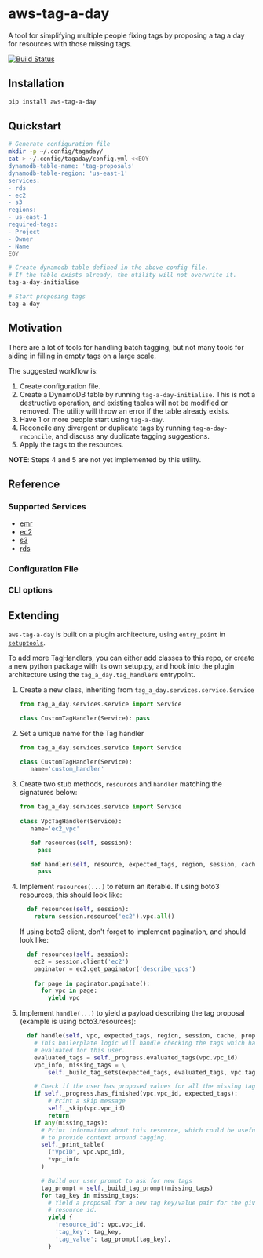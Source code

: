 # aws-tag-a-day
A tool for simplifying multiple people fixing tags by proposing a tag a day for resources with those missing tags.

[![Build Status](https://travis-ci.com/bliseng/aws-tag-a-day.svg?branch=master)](https://travis-ci.com/bliseng/aws-tag-a-day)

## Installation

```bash
pip install aws-tag-a-day
```

## Quickstart

```bash
# Generate configuration file
mkdir -p ~/.config/tagaday/
cat > ~/.config/tagaday/config.yml <<EOY
dynamodb-table-name: 'tag-proposals'
dynamodb-table-region: 'us-east-1'
services:
- rds
- ec2
- s3
regions:
- us-east-1
required-tags:
- Project
- Owner
- Name
EOY

# Create dynamodb table defined in the above config file.
# If the table exists already, the utility will not overwrite it.
tag-a-day-initialise

# Start proposing tags
tag-a-day

```

## Motivation
There are a lot of tools for handling batch tagging, but not many tools for aiding in filling in empty tags on a large scale.

The suggested workflow is:

1. Create configuration file.
2. Create a DynamoDB table by running `tag-a-day-initialise`. This is not a destructive operation, and existing tables will not be modified or removed. The utility will throw an error if the table already exists.
3. Have 1 or more people start using `tag-a-day`.
4. Reconcile any divergent or duplicate tags by running `tag-a-day-reconcile`, and discuss any duplicate tagging suggestions.
5. Apply the tags to the resources.

__NOTE__: Steps 4 and 5 are not yet implemented by this utility.

## Reference

### Supported Services

 - [emr](./tag_a_day/services/emr.py)
 - [ec2](./tag_a_day/services/ec2.py)
 - [s3](./tag_a_day/services/s3.py)
 - [rds](./tag_a_day/services/rds.py)

### Configuration File

### CLI options

## Extending
`aws-tag-a-day` is built on a plugin architecture, using `entry_point` in [`setuptools`](https://setuptools.readthedocs.io/en/latest/setuptools.html).

To add more TagHandlers, you can either add classes to this repo, or create a new python package with its
own setup.py, and hook into the plugin architecture using the `tag_a_day.tag_handlers` entrypoint.

1. Create a new class, inheriting from `tag_a_day.services.service.Service`
   ```python
   from tag_a_day.services.service import Service
   
   class CustomTagHandler(Service): pass
   ```

2. Set a unique name for the Tag handler
   ```python
   from tag_a_day.services.service import Service
   
   class CustomTagHandler(Service):
      name='custom_handler'
   ```

3. Create two stub methods, `resources` and `handler` matching the signatures below:
   ```python
   from tag_a_day.services.service import Service
    
   class VpcTagHandler(Service):
      name='ec2_vpc'
   
      def resources(self, session):
        pass
   
      def handler(self, resource, expected_tags, region, session, cache, proposals):
        pass
   ```

4. Implement `resources(...)` to return an iterable. If using boto3 resources,
this should look like:
   ```python
     def resources(self, session):
       return session.resource('ec2').vpc.all()
   ```
   If using boto3 client, don't forget to implement pagination, and should look like:
   ```python
     def resources(self, session):
       ec2 = session.client('ec2')
       paginator = ec2.get_paginator('describe_vpcs')
    
       for page in paginator.paginate():
         for vpc in page:
           yield vpc 
   ```
   
5. Implement `handle(...)` to yield a payload describing the tag proposal (example is using boto3.resources):
    ```python
      def handle(self, vpc, expected_tags, region, session, cache, proposals):
        # This boilerplate logic will handle checking the tags which have already been
        # evaluated for this user.
        evaluated_tags = self._progress.evaluated_tags(vpc.vpc_id)
        vpc_info, missing_tags = \
            self._build_tag_sets(expected_tags, evaluated_tags, vpc.tags)

        # Check if the user has proposed values for all the missing tags 
        if self._progress.has_finished(vpc.vpc_id, expected_tags):
            # Print a skip message
            self._skip(vpc.vpc_id)
            return
        if any(missing_tags):
          # Print information about this resource, which could be useful 
          # to provide context around tagging.
          self._print_table(
            ("VpcID", vpc.vpc_id),
            *vpc_info
          )

          # Build our user prompt to ask for new tags
          tag_prompt = self._build_tag_prompt(missing_tags)
          for tag_key in missing_tags:
            # Yield a proposal for a new tag key/value pair for the given
            # resource id.
            yield {
              'resource_id': vpc.vpc_id,
              'tag_key': tag_key,
              'tag_value': tag_prompt(tag_key),
            }
    ```